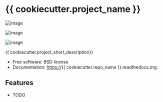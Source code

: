 {{ cookiecutter.project\_name }}
================================

![image](https://badge.fury.io/py/{{%20cookiecutter.repo_name%20}}.png%0A%20:target:%20http://badge.fury.io/py/{{%20cookiecutter.repo_name%20}})

![image](https://travis-ci.org/{{%20cookiecutter.github_username%20}}/{{%20cookiecutter.repo_name%20}}.png?branch=master%0A%20%20%20%20%20:target:%20https://travis-ci.org/{{%20cookiecutter.github_username%20}}/{{%20cookiecutter.repo_name%20}})

![image](https://pypip.in/d/{{%20cookiecutter.repo_name%20}}/badge.png%0A%20%20%20%20%20:target:%20https://pypi.python.org/pypi/{{%20cookiecutter.repo_name%20}})

{{ cookiecutter.project\_short\_description}}

-   Free software: BSD license
-   Documentation: <https://>{{ cookiecutter.repo\_name
    }}.readthedocs.org.

Features
--------

-   TODO

